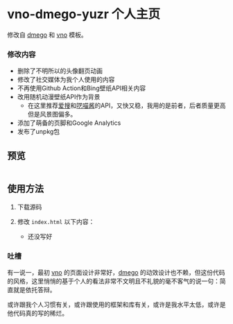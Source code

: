 # vno-dmego-yuzr 个人主页

修改自 [dmego](https://github.com/dmego/home.github.io) 和 [vno](https://github.com/onevcat/vno-jekyll) 模板。

### 修改内容

- 删除了不明所以的头像翻页动画
- 修改了社交媒体为我个人使用的内容
- 不再使用Github Action和Bing壁纸API相关内容
- 改用随机动漫壁纸API作为背景
  - 在这里推荐[爱搜](https://imgapi.xl0408.top/index.php)和[呓喵酱](https://api.yimian.xyz/img?type=moe&size=1920x1080)的API，又快又稳，我用的是前者，后者质量更高但是风景图偏多。
- 添加了萌备的页脚和Google Analytics
- 发布了unpkg包

## 预览

<img src="https://s2.loli.net/2023/01/13/iZE18TNtsRc5MrJ.png" title="" alt="" data-align="center">

## 使用方法

1. 下载源码

2. 修改 `index.html` 以下内容：
   
   - 还没写好

### 吐槽

有一说一，最初 [vno](https://github.com/onevcat/vno-jekyll) 的页面设计非常好，[dmego](https://github.com/dmego/home.github.io) 的动效设计也不赖，但这份代码的风格，这里悄悄的基于个人的看法非常不文明且不礼貌的毫不客气的说一句：简直就是依托答辩。

或许跟我个人习惯有关，或许跟使用的框架和库有关，或许是我水平太低，或许是他代码真的写的稀烂。